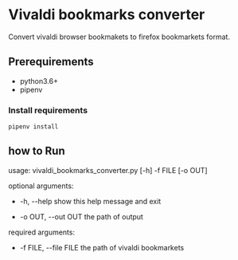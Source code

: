 # Vivaldi bookmarks converter

Convert vivaldi browser bookmakets to firefox bookmarkets format.

## Prerequirements

- python3.6+
- pipenv

### Install requirements

```shell
pipenv install
```

## how to Run

usage: vivaldi_bookmarks_converter.py [-h] -f FILE [-o OUT]


optional arguments:

- -h, --help            show this help message and exit

- -o OUT, --out OUT     the path of output

required arguments:

- -f FILE, --file FILE  the path of vivaldi   bookmarkets
